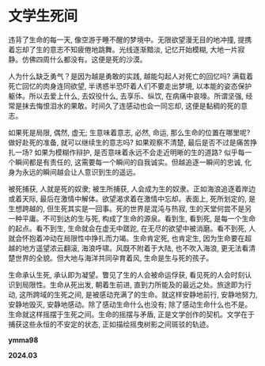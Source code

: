 # 文学生死间

违背了生命的每一天, 像空游于睡不醒的梦境中。无限欲望漫无目的地冲撞, 提携着忘却了生的意志不知疲倦地跳舞。光线逐渐黯淡, 记忆开始模糊, 大地一片寂静。仿佛四周什么都没有。这便是死的沙漠。

人为什么缺乏勇气？是因为越是勇敢的实践, 越能勾起人对死亡的回忆吗? 满载着死亡回忆的肉身连同欲望, 半诱惑半恐吓着人们不要走出梦境, 以本能的姿态保护躯体。所以去爱上什么, 去奴役什么, 去享乐、纵饮, 在病痛中哀嚎。所谓坚强, 经常是抹去悔恨泪水的果敢。时间久了连感动也会一同忘却, 这便是黏稠的死的意志。 

如果死是局限, 偶然, 虚无; 生意味着意志, 必然, 命运, 那么生命的位置在哪里呢? 做好赴死的准备, 就可以继续生的意志吗? 如果观察不清楚, 最后是否不过是痛苦挣扎一场? 如果为模糊作辩护, 是否意味着永远不会走近明晰的生的道路? 似乎每一个瞬间都是有责任的, 这需要每一个瞬间的自我诚实。但越追逐一瞬间的忠诚, 化身为永远的瞬间越会让人意识到生的遥远。

被死捕获, 人就是死的奴隶; 被生所捕获, 人会成为生的奴隶。正如海浪追逐着岸边或着天际, 最后在激情中解体。欲望渴求着在激情中忘却。表面上, 死所划定的, 是生想跨越的, 但生死其实是一回事。死的世界是混沌与热寂, 生的天堂何尝不是另一种平庸。不可到达的生与死, 构成了生命的源泉。看到生, 看到死, 是每一个生命的起点。看不到生, 生命就会在虚无中蹉跎, 在无尽的欲望中被消磨。看不到死, 人就会怀抱着冲动在局限性中挣扎而力竭。生命肯定死, 也肯定生, 因为生命要在超越的地方遥望浓云翻滚, 海浪呼啸。风既不附着于大陆, 也不吹入海浪, 更无法看清楚世界的全貌。但大地与海洋共同孕育着风, 生命是生与死的孩子。

生命承认生死, 承认即为凝望。瞥见了生的人会被命运俘获, 看见死的人会时刻认识到局限性。生命从死出发, 朝着生前进, 直到力所能及的最远之处。旅途即为行动, 这所跨域的生死之间, 是被感动充满了的生命。就这样安静地前行, 安静地努力, 安静地毁灭, 安静地感动。除了感动生命什么也没有; 除了感动生命什么也不是。生命就这样摇摆于生死之间。生命的摇摆与矛盾, 正是文学创作的契机。文学在于捕获这些永恒的不安定的状态, 正如描绘摇曳树影之间斑驳的轨迹。










**ymma98**

**2024.03**
